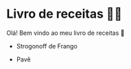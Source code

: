 # Livro de receitas :man_cook:

Olá! Bem vindo ao meu livro de receitas :wave:

- Strogonoff de Frango

- Pavê

  
